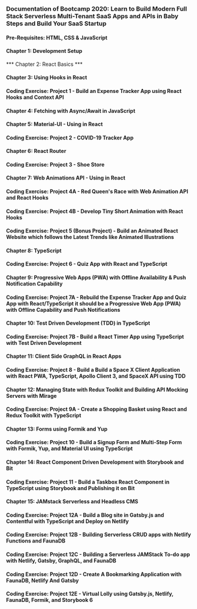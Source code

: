 ### Documentation of Bootcamp 2020: Learn to Build Modern Full Stack Serverless Multi-Tenant SaaS Apps and APIs in Baby Steps and Build Your SaaS Startup

#### Pre-Requisites: HTML, CSS & JavaScript

#### Chapter 1: Development Setup
*** Chapter 2: React Basics ***
#### Chapter 3: Using Hooks in React
#### Coding Exercise: Project 1 - Build an Expense Tracker App using React Hooks and Context API
#### Chapter 4: Fetching with Async/Await in JavaScript
#### Chapter 5: Material-UI - Using in React
#### Coding Exercise: Project 2 - COVID-19 Tracker App
#### Chapter 6: React Router
#### Coding Exercise: Project 3 - Shoe Store
#### Chapter 7: Web Animations API - Using in React
#### Coding Exercise: Project 4A - Red Queen's Race with Web Animation API and React Hooks
#### Coding Exercise: Project 4B - Develop Tiny Short Animation with React Hooks
#### Coding Exercise: Project 5 (Bonus Project) - Build an Animated React Website which follows the Latest Trends like Animated Illustrations
#### Chapter 8: TypeScript
#### Coding Exercise: Project 6 - Quiz App with React and TypeScript
#### Chapter 9: Progressive Web Apps (PWA) with Offline Availability & Push Notification Capability
#### Coding Exercise: Project 7A - Rebuild the Expense Tracker App and Quiz App with React/TypeScript it should be a Progressive Web App (PWA) with Offline Capability and Push Notifications
#### Chapter 10: Test Driven Development (TDD) in TypeScript
#### Coding Exercise: Project 7B - Build a React Timer App using TypeScript with Test Driven Development
#### Chapter 11: Client Side GraphQL in React Apps
#### Coding Exercise: Project 8 - Build a Build a Space X Client Application with React PWA, TypeScript, Apollo Client 3, and SpaceX API using TDD
#### Chapter 12: Managing State with Redux Toolkit and Building API Mocking Servers with Mirage
#### Coding Exercise: Project 9A - Create a Shopping Basket using React and Redux Toolkit with TypeScript
#### Chapter 13: Forms using Formik and Yup
#### Coding Exercise: Project 10 - Build a Signup Form and Multi-Step Form with Formik, Yup, and Material UI using TypeScript
#### Chapter 14: React Component Driven Development with Storybook and Bit
#### Coding Exercise: Project 11 - Build a Taskbox React Component in TypeScript using Storybook and Publishing it on Bit
#### Chapter 15: JAMstack Serverless and Headless CMS
#### Coding Exercise: Project 12A - Build a Blog site in Gatsby.js and Contentful with TypeScript and Deploy on Netlify
#### Coding Exercise: Project 12B - Building Serverless CRUD apps with Netlify Functions and FaunaDB
#### Coding Exercise: Project 12C - Building a Serverless JAMStack To-do app with Netlify, Gatsby, GraphQL, and FaunaDB
#### Coding Exercise: Project 12D - Create A Bookmarking Application with FaunaDB, Netlify And Gatsby
#### Coding Exercise: Project 12E - Virtual Lolly using Gatsby.js, Netlify, FaunaDB, Formik, and Storybook 6

